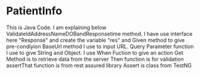 # PatientInfo

This is Java Code. I am explaining below ValidateIdAddressNameDOBandResponsetime method.
I have use interface here "Response" and create the variable "res" and Given method to give pre-condiyion
BaseUrl method I use to input URL.
Query Parameter function I use to give String and Object.
I use When Fuction to give an action
Get Method is to retrieve data from the server
Then function is for validation
assertThat function is from rest assured library
Assert is class from TestNG
